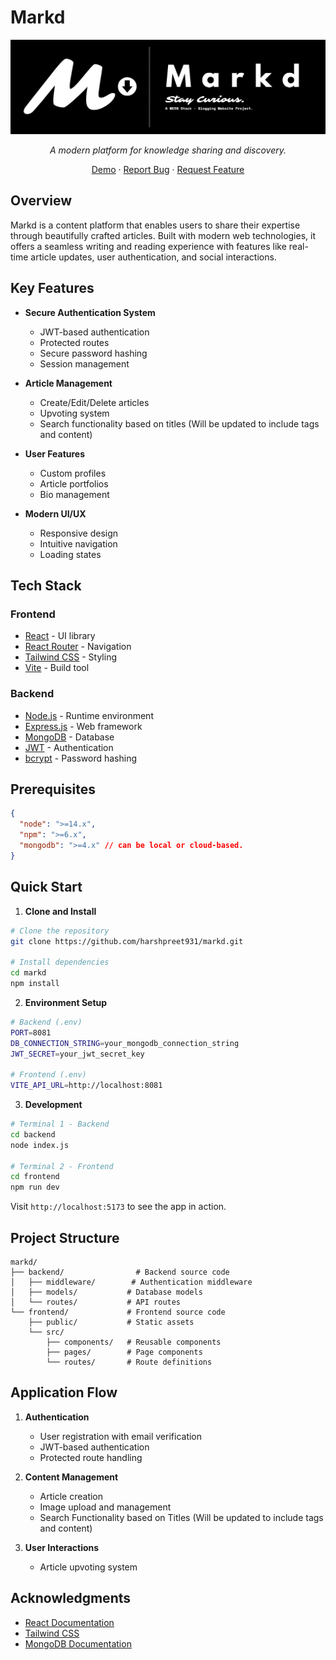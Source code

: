 # Markd

<div align="center">

![Banner Image](./frontend/public/MarkdBannerImg.png)

_A modern platform for knowledge sharing and discovery._

[Demo](http://ec2-13-61-7-254.eu-north-1.compute.amazonaws.com:8080/) · [Report Bug](https://github.com/harshpreet931/markd/issues) · [Request Feature](https://github.com/harshpreet931/markd/issues)

</div>

## Overview

Markd is a content platform that enables users to share their expertise through beautifully crafted articles. Built with modern web technologies, it offers a seamless writing and reading experience with features like real-time article updates, user authentication, and social interactions.

## Key Features

- **Secure Authentication System**
    - JWT-based authentication
    - Protected routes
    - Secure password hashing
    - Session management

- **Article Management**
    - Create/Edit/Delete articles
    - Upvoting system
    - Search functionality based on titles (Will be updated to include tags and content)

- **User Features**
    - Custom profiles
    - Article portfolios
    - Bio management

- **Modern UI/UX**
    - Responsive design
    - Intuitive navigation
    - Loading states

## Tech Stack

### Frontend

- [React](https://reactjs.org/) - UI library
- [React Router](https://reactrouter.com/) - Navigation
- [Tailwind CSS](https://tailwindcss.com/) - Styling
- [Vite](https://vitejs.dev/) - Build tool

### Backend

- [Node.js](https://nodejs.org/) - Runtime environment
- [Express.js](https://expressjs.com/) - Web framework
- [MongoDB](https://www.mongodb.com/) - Database
- [JWT](https://jwt.io/) - Authentication
- [bcrypt](https://github.com/kelektiv/node.bcrypt.js) - Password hashing


## Prerequisites

```json
{
  "node": ">=14.x",
  "npm": ">=6.x",
  "mongodb": ">=4.x" // can be local or cloud-based.
}
```

## Quick Start

1. **Clone and Install**

```bash
# Clone the repository
git clone https://github.com/harshpreet931/markd.git

# Install dependencies
cd markd
npm install
```

2. **Environment Setup**

```bash
# Backend (.env)
PORT=8081
DB_CONNECTION_STRING=your_mongodb_connection_string
JWT_SECRET=your_jwt_secret_key

# Frontend (.env)
VITE_API_URL=http://localhost:8081
```

3. **Development**

```bash
# Terminal 1 - Backend
cd backend
node index.js

# Terminal 2 - Frontend
cd frontend
npm run dev
```

Visit `http://localhost:5173` to see the app in action.

## Project Structure

```
markd/
├── backend/                # Backend source code
│   ├── middleware/        # Authentication middleware
│   ├── models/           # Database models
│   └── routes/           # API routes
└── frontend/             # Frontend source code
    ├── public/           # Static assets
    └── src/
        ├── components/   # Reusable components
        ├── pages/        # Page components
        └── routes/       # Route definitions
```

## Application Flow

1. **Authentication**

   - User registration with email verification
   - JWT-based authentication
   - Protected route handling

2. **Content Management**

   - Article creation
   - Image upload and management
   - Search Functionality based on Titles (Will be updated to include tags and content)

3. **User Interactions**
   - Article upvoting system

## Acknowledgments

- [React Documentation](https://reactjs.org/docs)
- [Tailwind CSS](https://tailwindcss.com)
- [MongoDB Documentation](https://docs.mongodb.com)
